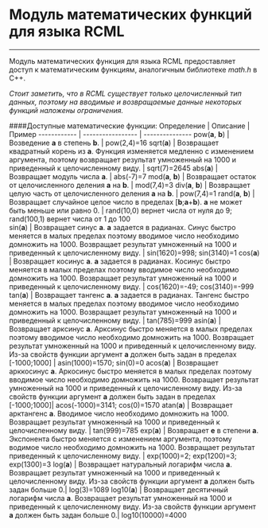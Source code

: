 # Модуль математических функций для языка RCML
-------------------------------
Модуль математических функция для языка RCML предоставляет доступ к математическим функциям, аналогичным библиотеке *math.h* в С++.

*Стоит заметить, что в RCML существует только целочисленный тип данных, поэтому на вводимые и возвращаемые данные некоторых функций наложены ограничения.*

####Доступные математические функции:
Определение  | Описание | Пример
------------  | -----------------  | ---------------
pow(**a**, **b**)  | Возведение **a** в степень **b**.  |  pow(2,4)=16
sqrt(**a**)  | Возвращает квадратный корень из **a**. Функция изменяется медленно с изменением аргумента, поэтому возвращает результат умноженный на 1000 и приведенный к целочисленному виду. |  sqrt(7)=2645
abs(**a**)   | Возвращает модуль числа **a**. |  abs(-7)=7
mod(**a**, **b**)  | Возвращает остаток от целочисленного деления **a** на **b**.  |  mod(7,4)=3
div(**a**, **b**)  | Возвращает целую часть от целочисленного деления **a** на **b**.  |  pow(7,4)=1
rand(**a**, **b**) | Возвращает случайное целое число в пределах  [**b**;**a**+**b**). **a** не может быть меньше или равно 0.  |  rand(10,0) вернет числа от нуля до 9;  rand(100,1) вернет числа от 1 до 100    
sin(**a**)   | Возвращает cинус **a**. **a** задается в радианах. Синус быстро меняется в малых пределах поэтому вводимое число необходимо домножить на 1000. Возвращает результат умноженный на 1000 и приведенный к целочисленному виду. |  sin(1620)=998; sin(3140)=1
cos(**a**)   | Возвращает коcинус **a**. **a** задается в радианах. Косинус быстро меняется в малых пределах поэтому вводимое число необходимо домножить на 1000. Возвращает результат умноженный на 1000 и приведенный к целочисленному виду. |  cos(1620)=-49; cos(3140)=-999
tan(**a**)   | Возвращает тангенс **a**. **a** задается в радианах. Тангенс быстро меняется в малых пределах поэтому вводимое число необходимо домножить на 1000. Возвращает результат умноженный на 1000 и приведенный к целочисленному виду. |  tan(785)=999
asin(**a**)  | Возвращает аркcинус **a**. Арксинус быстро меняется в малых пределах поэтому вводимое число необходимо домножить на 1000. Возвращает результат умноженный на 1000 и приведенный к целочисленному виду. Из-за свойств функции аргумент **a** должен быть задан в пределах [-1000;1000] |  asin(1000)=1570; sin(0)=0
acos(**a**)  | Возвращает арккоcинус **a**. Аркосинус быстро меняется в малых пределах поэтому вводимое число необходимо домножить на 1000. Возвращает результат умноженный на 1000 и приведенный к целочисленному виду. Из-за свойств функции аргумент **a** должен быть задан в пределах [-1000;1000]|  acos(-1000)=3141; cos(0)=1570
atan(**a**)  | Возвращает арктангенс **a**. Вводимое число необходимо домножить на 1000. Возвращает результат умноженный на 1000 и приведенный к целочисленному виду. |  tan(999)=785
exp(**a**)   | Возвращает **e** в степени **a**. Экспонента быстро меняется с изменением аргумента, поэтому водимое число необходимо домножить на 1000. Возвращает результат приведенный к целочисленному виду. |  exp(1000)=2; exp(1200)=3; exp(1300)=3
log(**a**)   | Возвращает натуральный логарифм числа **a**. Возвращает результат умноженный на 1000 и приведенный к целочисленному виду. Из-за свойств функции аргумент **a** должен быть задан больше 0.|  log(3)=1089
log10(**a**) | Возвращает десятичный логарифм числа **a**. Возвращает результат умноженный на 1000 и приведенный к целочисленному виду. Из-за свойств функции аргумент **a** должен быть задан больше 0.|  log10(10000)=4000
